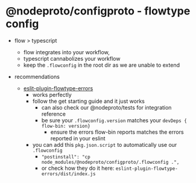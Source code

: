 # @nodeproto/configproto - flowtype config

- flow > typescript
  - flow integrates into your workflow,
  - typescript cannabolizes your workflow
  - keep the `.flowconfig` in the root dir as we are unable to extend

- recommendations
  - [eslit-plugin-flowtype-errors](https://github.com/amilajack/eslint-plugin-flowtype-errors/wiki/Getting-Started)
    - works perfectly
    - follow the get starting guide and it just works
      - can also check our @nodeproto/tests for integration reference
      - be sure your `.flowconfig.version` matches your `devDeps { flow-bin: version}`
        - ensure the errors flow-bin reports matches the errors reported in your eslint
    - you can add this `pkg.json.script` to automatically use our `.flowconfig`
      - `"postinstall": "cp node_modules/@nodeproto/configproto/.flowconfig .",`
      - or check how they do it here: `eslint-plugin-flowtype-errors/dist/index.js`
